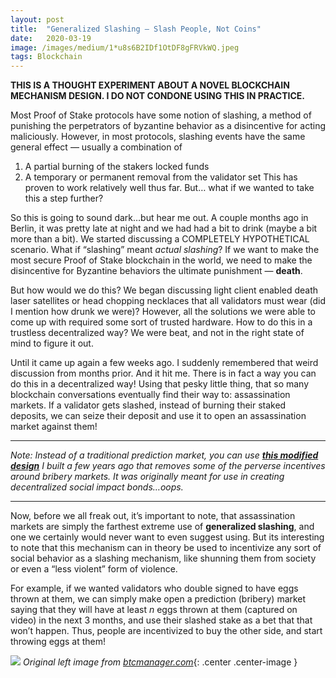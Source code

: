 ```yaml
---
layout:	post
title:	"Generalized Slashing — Slash People, Not Coins"
date:	2020-03-19
image: /images/medium/1*u8s6B2IDf1OtDF8gFRVkWQ.jpeg
tags: Blockchain
---
```


**THIS IS A THOUGHT EXPERIMENT ABOUT A NOVEL BLOCKCHAIN MECHANISM DESIGN. I DO NOT CONDONE USING THIS IN PRACTICE.**

Most Proof of Stake protocols have some notion of slashing, a method of punishing the perpetrators of byzantine behavior as a disincentive for acting maliciously. However, in most protocols, slashing events have the same general effect — usually a combination of

1. A partial burning of the stakers locked funds
2. A temporary or permanent removal from the validator set
This has proven to work relatively well thus far. But… what if we wanted to take this a step further?

So this is going to sound dark…but hear me out. A couple months ago in Berlin, it was pretty late at night and we had had a bit to drink (maybe a bit more than a bit). We started discussing a COMPLETELY HYPOTHETICAL scenario. What if “slashing” meant *actual slashing*? If we want to make the most secure Proof of Stake blockchain in the world, we need to make the disincentive for Byzantine behaviors the ultimate punishment — **death**.

But how would we do this? We began discussing light client enabled death laser satellites or head chopping necklaces that all validators must wear (did I mention how drunk we were)? However, all the solutions we were able to come up with required some sort of trusted hardware. How to do this in a trustless decentralized way? We were beat, and not in the right state of mind to figure it out.

Until it came up again a few weeks ago. I suddenly remembered that weird discussion from months prior. And it hit me. There is in fact a way you can do this in a decentralized way! Using that pesky little thing, that so many blockchain conversations eventually find their way to: assassination markets. If a validator gets slashed, instead of burning their staked deposits, we can seize their deposit and use it to open an assassination market against them!

---

  *Note: Instead of a traditional prediction market, you can use [**this modified design**](https://github.com/BerkeleyBlockchain/BlockChange) I built a few years ago that removes some of the perverse incentives around bribery markets. It was originally meant for use in creating decentralized social impact bonds…oops.*

---

Now, before we all freak out, it’s important to note, that assassination markets are simply the farthest extreme use of **generalized slashing**, and one we certainly would never want to even suggest using. But its interesting to note that this mechanism can in theory be used to incentivize any sort of social behavior as a slashing mechanism, like shunning them from society or even a “less violent” form of violence.

For example, if we wanted validators who double signed to have eggs thrown at them, we can simply make open a prediction (bribery) market saying that they will have at least *n* eggs thrown at them (captured on video) in the next 3 months, and use their slashed stake as a bet that that won’t happen. Thus, people are incentivized to buy the other side, and start throwing eggs at them!

![](/images/medium/1*u8s6B2IDf1OtDF8gFRVkWQ.jpeg)
*Original left image from [btcmanager.com](https://btcmanager.com/inside-augurs-assassination-prediction-market/?q=/inside-augurs-assassination-prediction-market/&)*{: .center .center-image }